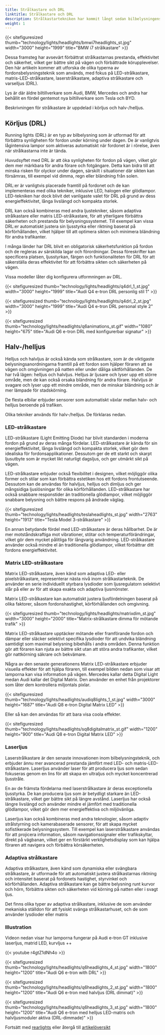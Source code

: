 ```yaml
---
title: Strålkastare och DRL
linktitle: Strålkastare och DRL
description: Strålkastartekniken har kommit långt sedan bilbelysningens tidiga dagar, från grundläggande glödlampor till sofistikerade LED-, matris-LED- och laserstrålkastare.
weight: 1
---
```

<!-- markdownlint-disable MD033 -->
{{< sitefiguresized thumb="technology/lights/headlights/bmwi7headlights_st.jpg" width="3000" height="1999" title="BMW i7 strålkastare" >}}

Dessa framsteg har avsevärt förbättrat strålkastarnas prestanda, effektivitet och säkerhet, vilket ger bättre sikt på vägen och förbättrade körupplevelser. Den här artikeln kommer att utforska de olika typerna av fordonsbelysningsteknik som används, med fokus på LED-strålkastare, matris-LED-strålkastare, laserstrålkastare, adaptiva strålkastare och varselljus (DRL).

Lys är där äldre biltillverkare som Audi, BMW, Mercedes och andra har behållit en fördel gentemot nya biltillverkare som Tesla och BYD.

Beskrivningen för strålkastare är uppdelad i körljus och halv-/helljus.

## Körljus (DRL)

Running lights (DRL) är en typ av bilbelysning som är utformad för att förbättra synligheten för fordon under körning under dagen. De är vanligtvis lågintensiva lampor som aktiveras automatiskt när fordonet är i rörelse, även när strålkastarna inte är tända.

Huvudsyftet med DRL är att öka synligheten för fordon på vägen, vilket gör dem mer märkbara för andra förare och fotgängare. Detta kan bidra till att minska risken för olyckor under dagen, särskilt i situationer där sikten kan försämras, till exempel vid dimma, regn eller bländning från solen.

DRL:er är vanligtvis placerade framtill på fordonet och de kan implementeras med olika tekniker, inklusive LED, halogen eller glödlampor. LED-tekniken har dock blivit det vanligaste valet för DRL på grund av dess energieffektivitet, långa livslängd och kompakta storlek.

DRL kan också kombineras med andra ljustekniker, såsom adaptiva strålkastare eller matris LED-strålkastare, för att ytterligare förbättra säkerheten och prestanda för belysningssystemet. Till exempel kan vissa DRL:er automatiskt justera sin ljusstyrka eller riktning baserat på körförhållanden, vilket hjälper till att optimera sikten och minimera bländning för andra trafikanter.

I många länder har DRL blivit en obligatorisk säkerhetsfunktion på fordon och de regleras av särskilda lagar och förordningar. Dessa föreskrifter kan specificera platsen, ljusstyrkan, färgen och funktionaliteten för DRL för att säkerställa deras effektivitet för att förbättra sikten och säkerheten på vägen.

Vissa modeller låter dig konfigurera utformningen av DRL.

{{< sitefiguresized thumb="technology/lights/headlights/q4drl_1_st.jpg" width="3000" height="1999" title="Audi Q4 e-tron DRL personlig stil 1" >}}

{{< sitefiguresized thumb="technology/lights/headlights/q4drl_2_st.jpg" width="3000" height="1999" title="Audi Q4 e-tron DRL personal style 2" >}}

{{< sitefiguresized thumb="technology/lights/headlights/q6animations_st.gif" width="1080" height="675" title="Audi Q6 e-tron DRL med konfigurerbar signatur" >}}

## Halv-/helljus

Helljus och halvljus är också kända som strålkastare, som är de viktigaste belysningsanordningarna framtill på ett fordon som hjälper föraren att se vägen och omgivningen på natten eller under dåliga siktförhållanden. De har två lägen: helljus och halvljus. Helljus är ljusare och lyser upp ett större område, men de kan också orsaka bländning för andra förare. Halvljus är svagare och lyser upp ett mindre område, men de minskar bländning och är mer lämpade för stadskörning.

De flesta elbilar erbjuder sensorer som automatiskt växlar mellan halv- och helljus beroende på trafiken.

Olika tekniker används för halv-/helljus. De förklaras nedan.

### LED-strålkastare

LED-strålkastare (Light Emitting Diode) har blivit standarden i moderna fordon på grund av deras många fördelar. LED-strålkastare är kända för sin energieffektivitet, långa livslängd och kompakta storlek, vilket gör dem idealiska för fordonsapplikationer. Dessutom ger de ett starkt och skarpt ljusutbyte som är mycket likt naturligt dagsljus, och ger utmärkt sikt på vägen.

LED-strålkastare erbjuder också flexibilitet i designen, vilket möjliggör olika former och stilar som kan förbättra estetiken hos ett fordons frontutseende. Dessutom kan de användas för halvljus, helljus och dimljus och ger mångsidiga ljuslösningar för olika körförhållanden. LED-strålkastare har också snabbare responstider än traditionella glödlampor, vilket möjliggör snabbare belysning och bättre respons på ändrade väglag.

{{< sitefiguresized thumb="technology/lights/headlights/teslaheadlights_st.jpg" width="2763" height="1913" title="Tesla Model 3-strålkastare" >}}

En annan betydande fördel med LED-strålkastare är deras hållbarhet. De är mer motståndskraftiga mot vibrationer, stötar och temperaturförändringar, vilket gör dem mycket pålitliga för långvarig användning. LED-strålkastare använder också mindre el än traditionella glödlampor, vilket förbättrar ditt fordons energieffektivitet.
### Matrix LED-strålkastare

Matrix LED-strålkastare, även känd som adaptiva LED- eller pixelstrålkastare, representerar nästa nivå inom strålkastarteknik. De använder en serie individuellt styrbara lysdioder som ljusregulatorn selektivt slår på eller av för att skapa exakta och adaptiva ljusmönster.

Matrix LED-strålkastare kan automatiskt justera ljusfördelningen baserat på olika faktorer, såsom fordonshastighet, körförhållanden och omgivning.

{{< sitefiguresized thumb="technology/lights/headlights/matrixdim_st.jpg" width="3000" height="2000" title="Matrix-strålkastare dimma för mötande trafik" >}}

Matrix LED-strålkastare upptäcker mötande eller framförande fordon och dämpar eller släcker selektivt specifika lysdioder för att undvika bländning samtidigt som maximal belysning bibehålls i andra områden. Denna funktion gör att föraren kan njuta av bättre sikt utan att störa andra trafikanter, vilket gör nattkörning säkrare och bekvämare.

Några av den senaste generationens Matrix LED-strålkastare erbjuder visuella effekter för att hjälpa föraren, till exempel bilden nedan som visar att lamporna kan visa information på vägen. Mercedes kallar detta Digital Light medan Audi kallar det Digital Matrix. Den använder en enhet från projektorer som låter dem kontrollera miljontals pixlar.

{{< sitefiguresized thumb="technology/lights/headlights/audiq8lights_1_st.jpg" width="3000" height="1687" title="Audi Q8 e-tron Digital Matrix LED" >}}

Eller så kan den användas för att bara visa coola effekter.

{{< sitefiguresized thumb="technology/lights/headlights/sq8digitalmatrix_st.gif" width="1200" height="900" title="Audi Q8 e-tron Digital Matrix LED" >}}

### Laserljus

Laserstrålkastare är den senaste innovationen inom bilbelysningsteknik, och erbjuder ännu mer avancerad prestanda jämfört med LED- och matris-LED-strålkastare. Laserljus använder laser för att producera ljus som sedan fokuseras genom en lins för att skapa en ultraljus och mycket koncentrerad ljusstråle.

En av de främsta fördelarna med laserstrålkastare är deras exceptionella ljusstyrka. De kan producera ljus som är betydligt starkare än LED-strålkastare, vilket ger bättre sikt på längre avstånd. Laserljus har också längre livslängd och använder mindre el jämfört med traditionella glödlampor, vilket gör dem mer energieffektiva och miljövänliga.

Laserljus kan också kombineras med andra teknologier, såsom adaptiv strålstyrning och kamerabaserade sensorer, för att skapa mycket sofistikerade belysningssystem. Till exempel kan laserstrålkastare användas för att projicera information, såsom navigationssignaler eller trafikskyltar, direkt på vägbanan, vilket ger en förstärkt verklighetsdisplay som kan hjälpa föraren att navigera och förbättra körsäkerheten.

### Adaptiva strålkastare

Adaptiva strålkastare, även känd som dynamiska eller svängbara strålkastare, är utformade för att automatiskt justera strålkastarnas riktning och intensitet baserat på fordonets hastighet, styrvinkel och körförhållanden. Adaptiva strålkastare kan ge bättre belysning runt kurvor och hörn, förbättra sikten och säkerheten vid körning på natten eller i svagt ljus.

Det finns olika typer av adaptiva strålkastare, inklusive de som använder mekaniska ställdon för att fysiskt svänga strålkastarhuset, och de som använder lysdioder eller matris

### Illustration

Videon nedan visar hur lamporna fungerar på Audi e-tron GT inklusive laserljus, matrid LED, kurvljus ++

{{< youtube r4gtZ1dNh4o >}}

{{< sitefiguresized thumb="technology/lights/headlights/q6headlights_4_st.jpg" width="1800" height="1200" title="Audi Q6 e-tron with DRL" >}}

{{< sitefiguresized thumb="technology/lights/headlights/q6headlights_2_st.jpg" width="1800" height="1200" title="Audi Q6 e-tron med halvljus (DRL dimmat)" >}}

{{< sitefiguresized thumb="technology/lights/headlights/q6headlights_3_st.jpg" width="1800" height="1200" title="Audi Q6 e-tron med helljus LED-matris och halvljusmoduler aktiva (DRL-dimmade)" >}}

Fortsätt med [rearlights](../rearlights/) eller återgå till [artikelöversikt](../)
